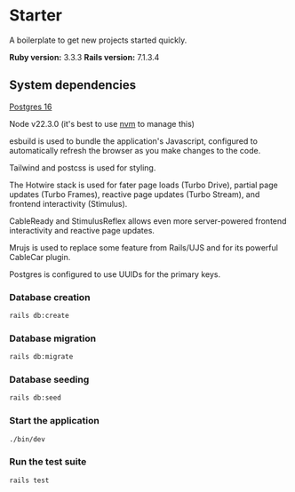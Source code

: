 # Starter

A boilerplate to get new projects started quickly.

**Ruby version:** 3.3.3
**Rails version:** 7.1.3.4

## System dependencies

[Postgres 16](https://formulae.brew.sh/formula/postgresql@16)

Node v22.3.0 (it's best to use [nvm](https://medium.com/@priscillashamin/how-to-install-and-configure-nvm-on-mac-os-43e3366c75a6) to manage this)

esbuild is used to bundle the application's Javascript, configured to automatically refresh the browser as you make changes to the code.

Tailwind and postcss is used for styling.

The Hotwire stack is used for fater page loads (Turbo Drive), partial page updates (Turbo Frames), reactive page updates (Turbo Stream), and frontend interactivity (Stimulus).

CableReady and StimulusReflex allows even more server-powered frontend interactivity and reactive page updates.

Mrujs is used to replace some feature from Rails/UJS and for its powerful CableCar plugin.

Postgres is configured to use UUIDs for the primary keys.

### Database creation

```zsh
rails db:create
```

### Database migration

```zsh
rails db:migrate
```

### Database seeding

```zsh
rails db:seed
```

### Start the application

```zsh
./bin/dev
```

### Run the test suite

```zsh
rails test
```
